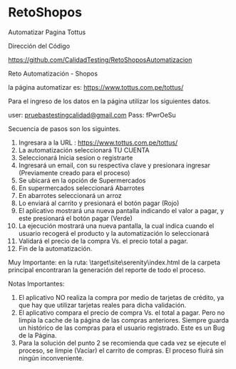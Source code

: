 # RetoShopos
 Automatizar Pagina Tottus

Dirección del Código

https://github.com/CalidadTesting/RetoShoposAutomatizacion

Reto Automatización - Shopos

la página automatizar es: https://www.tottus.com.pe/tottus/

Para el ingreso de los datos en la página utilizar los siguientes datos.

user: pruebastestingcalidad@gmail.com
Pass: fPwrOeSu

Secuencia de pasos son los siguintes.

1. Ingresara a la URL : https://www.tottus.com.pe/tottus/
2. La automatización seleccionará TU CUENTA
3. Seleccionará Inicia sesion o registrarte
4. Ingresará un email, con su respectiva clave y presionara ingresar (Previamente creado para el proceso)
5. Se ubicará en la opción de Supermercados
6. En supermercados seleccionará Abarrotes
7. En abarrotes seleccionará un arroz
8. Lo enviará al carrito y presionará el botón pagar (Rojo)
9. El aplicativo mostrará una nueva pantalla indicando el valor a pagar, y este presionará el botón pagar (Verde)
10. La ejecución mostrará una nueva pantalla, la cual indica cuando el usuario recogerá el producto y la automatización lo seleccionará
11. Validará el precio de la compra Vs. el precio total a pagar.
12. Fin de la automatización.

Muy Importante: en la ruta: \target\site\serenity\index.html de la carpeta principal encontraran la generación del reporte de todo el proceso.

Notas Importantes:

1. El aplicativo NO realiza la compra por medio de tarjetas de crédito, ya que hay que utilizar tarjetas reales para dicha validación.
2. El aplicativo compara el precio de compra Vs. el total a pagar. Pero no limpia la cache de la página de las compras anteriores. Siempre guarda
un histórico de las compras para el usuario registrado. Este es un Bug de la Página.
3. Para la solución del punto 2 se recomienda que cada vez se ejecute el proceso, se limpie (Vaciar) el carrito de compras. El proceso fluirá sin ningún 
inconveniente. 
